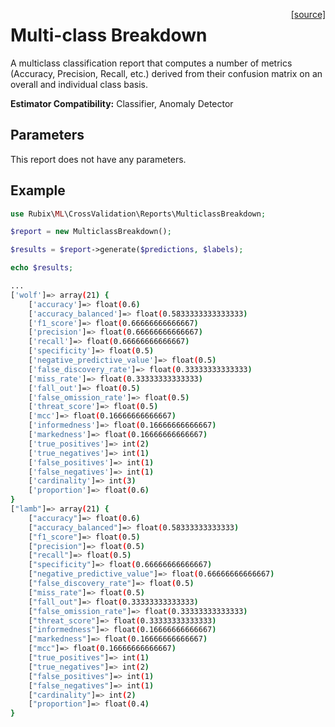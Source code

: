 <span style="float:right;"><a href="https://github.com/RubixML/RubixML/blob/master/src/CrossValidation/Reports/MulticlassBreakdown.php">[source]</a></span>

# Multi-class Breakdown
A multiclass classification report that computes a number of metrics (Accuracy, Precision, Recall, etc.) derived from their confusion matrix on an overall and individual class basis.

**Estimator Compatibility:** Classifier, Anomaly Detector

## Parameters
This report does not have any parameters.

## Example
```php
use Rubix\ML\CrossValidation\Reports\MulticlassBreakdown;

$report = new MulticlassBreakdown();

$results = $report->generate($predictions, $labels);

echo $results;
```

```sh
...
['wolf']=> array(21) {
	['accuracy']=> float(0.6)
	['accuracy_balanced']=> float(0.5833333333333333)
	['f1_score']=> float(0.66666666666667)
	['precision']=> float(0.66666666666667)
	['recall']=> float(0.66666666666667)
	['specificity']=> float(0.5)
	['negative_predictive_value']=> float(0.5)
	['false_discovery_rate']=> float(0.33333333333333)
	['miss_rate']=> float(0.33333333333333)
	['fall_out']=> float(0.5)
	['false_omission_rate']=> float(0.5)
	['threat_score']=> float(0.5)
	['mcc']=> float(0.16666666666667)
	['informedness']=> float(0.16666666666667)
	['markedness']=> float(0.16666666666667)
	['true_positives']=> int(2)
	['true_negatives']=> int(1)
	['false_positives']=> int(1)
	['false_negatives']=> int(1)
	['cardinality']=> int(3)
	['proportion']=> float(0.6)
}
["lamb"]=> array(21) {
	["accuracy"]=> float(0.6)
	["accuracy_balanced"]=> float(0.58333333333333)
	["f1_score"]=> float(0.5)
	["precision"]=> float(0.5)
	["recall"]=> float(0.5)
	["specificity"]=> float(0.66666666666667)
	["negative_predictive_value"]=> float(0.66666666666667)
	["false_discovery_rate"]=> float(0.5)
	["miss_rate"]=> float(0.5)
	["fall_out"]=> float(0.33333333333333)
	["false_omission_rate"]=> float(0.33333333333333)
	["threat_score"]=> float(0.33333333333333)
	["informedness"]=> float(0.16666666666667)
	["markedness"]=> float(0.16666666666667)
	["mcc"]=> float(0.16666666666667)
	["true_positives"]=> int(1)
	["true_negatives"]=> int(2)
	["false_positives"]=> int(1)
	["false_negatives"]=> int(1)
	["cardinality"]=> int(2)
	["proportion"]=> float(0.4)
}
```
